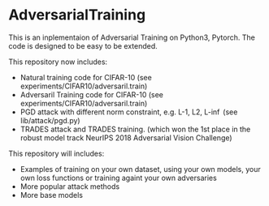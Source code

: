 # AdversarialTraining

This is an inplementaion of Adversarial Training on Python3, Pytorch. The code is designed to be easy to be extended.

This repository now includes:
* Natural training code for CIFAR-10 (see experiments/CIFAR10/adversaril.train)
* Adversaril Training code for CIFAR-10 (see experiments/CIFAR10/adversaril.train)
* PGD attack with different norm constraint, e.g. L-1, L2, L-$\inf$ (see lib/attack/pgd.py)
* TRADES attack and TRADES training. (which won the 1st place in the robust model track NeurIPS 2018 Adversarial Vision Challenge)

This repository will includes:
* Examples of training on your own dataset, using your own models, your own loss functions or training againt your own adversaries
* More popular attack methods
* More base models

